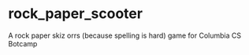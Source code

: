 # rock_paper_scooter
A rock paper skiz orrs (because spelling is hard) game for Columbia CS Botcamp
